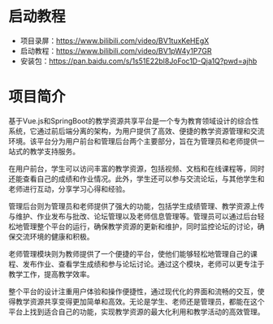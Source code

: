 # 启动教程

- 项目录屏：https://www.bilibili.com/video/BV1tuxKeHEgX
- 启动教程：https://www.bilibili.com/video/BV1pW4y1P7GR
- 安装包：https://pan.baidu.com/s/1s51E22bl8JoFoc1D-Qja1Q?pwd=ajhb

# 项目简介
基于Vue.js和SpringBoot的教学资源共享平台是一个专为教育领域设计的综合性系统，它通过前后端分离的架构，为用户提供了高效、便捷的教学资源管理和交流环境。该平台分为用户前台和管理后台两个主要部分，旨在为管理员和老师提供一站式的教学支持服务。

在用户前台，学生可以访问丰富的教学资源，包括视频、文档和在线课程等，同时还能查看自己的成绩和作业情况。此外，学生还可以参与交流论坛，与其他学生和老师进行互动，分享学习心得和经验。

管理后台则为管理员和老师提供了强大的功能，包括学生成绩管理、教学资源上传与维护、作业发布与批改、论坛管理以及老师信息管理等。管理员可以通过后台轻松地管理整个平台的运行，确保教学资源的更新和维护，同时监控论坛的讨论，确保交流环境的健康和积极。

老师管理模块则为教师提供了一个便捷的平台，使他们能够轻松地管理自己的课程、发布作业、查看学生成绩和参与论坛讨论。通过这个模块，老师可以更专注于教学工作，提高教学效率。

整个平台的设计注重用户体验和操作便捷性，通过现代化的界面和流畅的交互，使得教学资源共享变得更加简单和高效。无论是学生、老师还是管理员，都能在这个平台上找到适合自己的功能，实现教学资源的最大化利用和教学活动的高效管理。
